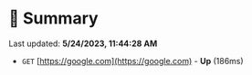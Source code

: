 # 📖 Summary
Last updated: **5/24/2023, 11:44:28 AM**

- `GET` [https://google.com](https://google.com) - **Up** (186ms)

